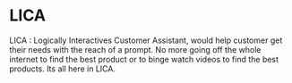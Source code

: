 # LICA
LICA : Logically Interactives Customer Assistant, would help customer get their needs with the reach of a prompt. No more going off the whole internet to find the best product or to binge watch videos to find the best products. Its all here in LICA.
